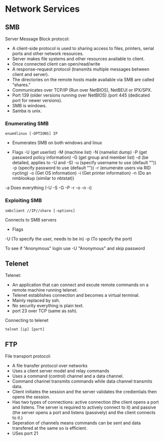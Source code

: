 # Network Services

## SMB

Server Message Block protocol: 

- A client-side protocol is used to sharing access to files, printers, serial ports and other network resources.
- Server makes file systems and other resources available to client. 
- Once connected client can open/read/write 
- A response-request protocol (transmits multiple messages between client and server).
- The directories on the remote hosts made available via SMB are called “shares.”
- Communicates over TCP/IP (Run over NetBIOS), NetBEUI or IPX/SPX.
- Port 139 (older versions running over NetBIOS) /port 445 (dedicated port for newer versions).
- SMB is windows.
- Samba is unix.

### Enumerating SMB

~~~
enum4linux [-OPTIONS] IP
~~~
- Enumerates SMB on both windows and linux

- Flags
-U (get userlist)
-M (machine list)
-N (namelist dump)
-P (get password policy information)
-G (get group and member list)
-d (be detailed, applies to -U and -S)
-u (specify username to use (default ""))  
-p (specify password to use (default "")) 
-r (enumerate users via RID cycling) 
-o (Get OS information)
-i (Get printer information)
-n (Do an nmblookup (similar to nbtstat))

-a Does everything (-U -S -G -P -r -o -n -i)

### Exploiting SMB

~~~
smbclient //IP//share [-options]
~~~

Connects to SMB servers

- Flags

-U (To specify the user, needs to be in)
-p (To specify the port)

To see if "Anonymous" login use -U "Anonymous" and skip password

## Telenet

Telenet:

- An application that can connect and excute remote commands on a remote machine running telenet.
- Telenet establishes connection and becomes a virtual terminal.
- Mainly replaced by ssh.
- No security everything is plain text.
- port 23 over TCP (same as ssh).

Connecting to telenet

~~~
telnet [ip] [port]
~~~


## FTP 
	
File transport protocol:
- A file transfer protocol over networks
- Uses a client server model and relay commands 
- Uses a command (control) channel and a data channel.
- Command channel transmits commands while data channel transmits data.
- Client initiates the session and the server validates the credientials then opens the session.
- Has two types of connections: active connection (the client opens a port and listens. The server is required to actively connect to it) and
passive (the server opens a port and listens (passively) and the client connects to it.)
- Seperation of channels means commands can be sent and data transfered at the same so is efficient. 
- USes port 21
  








